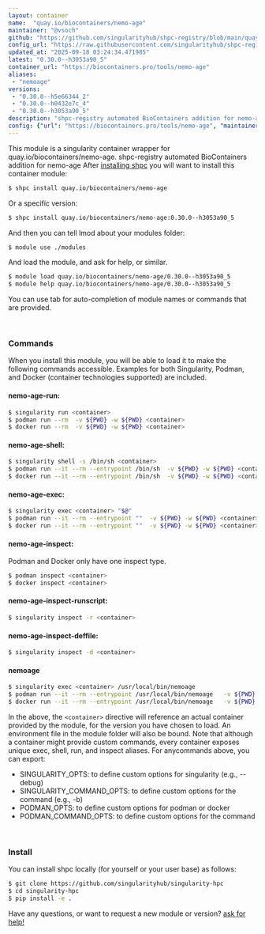 ```yaml
---
layout: container
name:  "quay.io/biocontainers/nemo-age"
maintainer: "@vsoch"
github: "https://github.com/singularityhub/shpc-registry/blob/main/quay.io/biocontainers/nemo-age/container.yaml"
config_url: "https://raw.githubusercontent.com/singularityhub/shpc-registry/main/quay.io/biocontainers/nemo-age/container.yaml"
updated_at: "2025-09-18 03:24:34.471985"
latest: "0.30.0--h3053a90_5"
container_url: "https://biocontainers.pro/tools/nemo-age"
aliases:
 - "nemoage"
versions:
 - "0.30.0--h5e66344_2"
 - "0.30.0--h0432e7c_4"
 - "0.30.0--h3053a90_5"
description: "shpc-registry automated BioContainers addition for nemo-age"
config: {"url": "https://biocontainers.pro/tools/nemo-age", "maintainer": "@vsoch", "description": "shpc-registry automated BioContainers addition for nemo-age", "latest": {"0.30.0--h3053a90_5": "sha256:f85195f53b8c76da587f23f5d9abc509b822f81eb635d757990b68fd81fee35d"}, "tags": {"0.30.0--h5e66344_2": "sha256:7ecb7253220de4f755847332e05a2cd7719934614530b87a11ffd9744b14decb", "0.30.0--h0432e7c_4": "sha256:3749e78484bebfbacd8b6ca401baead04bdb7af890ccad427d85357e39dbd552", "0.30.0--h3053a90_5": "sha256:f85195f53b8c76da587f23f5d9abc509b822f81eb635d757990b68fd81fee35d"}, "docker": "quay.io/biocontainers/nemo-age", "aliases": {"nemoage": "/usr/local/bin/nemoage"}}
---
```


This module is a singularity container wrapper for quay.io/biocontainers/nemo-age.
shpc-registry automated BioContainers addition for nemo-age
After [installing shpc](#install) you will want to install this container module:


```bash
$ shpc install quay.io/biocontainers/nemo-age
```

Or a specific version:

```bash
$ shpc install quay.io/biocontainers/nemo-age:0.30.0--h3053a90_5
```

And then you can tell lmod about your modules folder:

```bash
$ module use ./modules
```

And load the module, and ask for help, or similar.

```bash
$ module load quay.io/biocontainers/nemo-age/0.30.0--h3053a90_5
$ module help quay.io/biocontainers/nemo-age/0.30.0--h3053a90_5
```

You can use tab for auto-completion of module names or commands that are provided.

<br>

### Commands

When you install this module, you will be able to load it to make the following commands accessible.
Examples for both Singularity, Podman, and Docker (container technologies supported) are included.

#### nemo-age-run:

```bash
$ singularity run <container>
$ podman run --rm  -v ${PWD} -w ${PWD} <container>
$ docker run --rm  -v ${PWD} -w ${PWD} <container>
```

#### nemo-age-shell:

```bash
$ singularity shell -s /bin/sh <container>
$ podman run --it --rm --entrypoint /bin/sh  -v ${PWD} -w ${PWD} <container>
$ docker run --it --rm --entrypoint /bin/sh  -v ${PWD} -w ${PWD} <container>
```

#### nemo-age-exec:

```bash
$ singularity exec <container> "$@"
$ podman run --it --rm --entrypoint ""  -v ${PWD} -w ${PWD} <container> "$@"
$ docker run --it --rm --entrypoint ""  -v ${PWD} -w ${PWD} <container> "$@"
```

#### nemo-age-inspect:

Podman and Docker only have one inspect type.

```bash
$ podman inspect <container>
$ docker inspect <container>
```

#### nemo-age-inspect-runscript:

```bash
$ singularity inspect -r <container>
```

#### nemo-age-inspect-deffile:

```bash
$ singularity inspect -d <container>
```


#### nemoage

```bash
$ singularity exec <container> /usr/local/bin/nemoage
$ podman run --it --rm --entrypoint /usr/local/bin/nemoage   -v ${PWD} -w ${PWD} <container> -c " $@"
$ docker run --it --rm --entrypoint /usr/local/bin/nemoage   -v ${PWD} -w ${PWD} <container> -c " $@"
```



In the above, the `<container>` directive will reference an actual container provided
by the module, for the version you have chosen to load. An environment file in the
module folder will also be bound. Note that although a container
might provide custom commands, every container exposes unique exec, shell, run, and
inspect aliases. For anycommands above, you can export:

 - SINGULARITY_OPTS: to define custom options for singularity (e.g., --debug)
 - SINGULARITY_COMMAND_OPTS: to define custom options for the command (e.g., -b)
 - PODMAN_OPTS: to define custom options for podman or docker
 - PODMAN_COMMAND_OPTS: to define custom options for the command

<br>

### Install

You can install shpc locally (for yourself or your user base) as follows:

```bash
$ git clone https://github.com/singularityhub/singularity-hpc
$ cd singularity-hpc
$ pip install -e .
```

Have any questions, or want to request a new module or version? [ask for help!](https://github.com/singularityhub/singularity-hpc/issues)